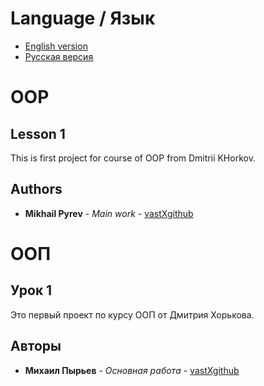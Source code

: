 # Language / Язык
* [English version](https://github.com/vastXgithub/OOP_lesson_1/blob/master/README.md#oop)
* [Русская версия](https://github.com/vastXgithub/OOP_lesson_1/blob/master/README.md#%D0%BE%D0%BE%D0%BF)
# OOP
## Lesson 1
This is first project for course of OOP from Dmitrii KHorkov.
## Authors
* **Mikhail Pyrev** - *Main work* - [vastXgithub](https://github.com/vastXgithub)













# ООП
## Урок 1
Это первый проект по курсу ООП от Дмитрия Хорькова.
## Авторы
* **Михаил Пырьев** - *Основная работа* - [vastXgithub](https://github.com/vastXgithub)
